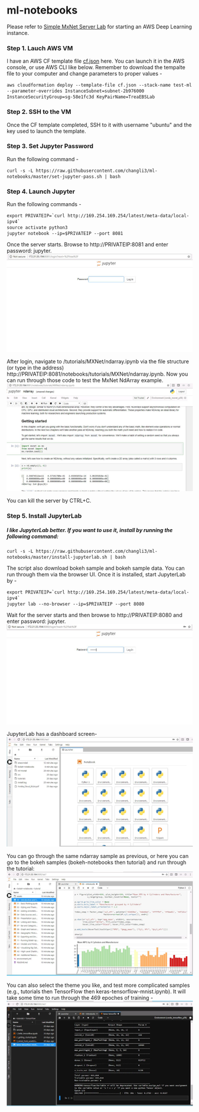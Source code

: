 # ml-notebooks
Please refer to [Simple MxNet Server Lab](https://github.com/changli3/ml-mxnet) for starting an AWS Deep Learning instance.

### Step 1. Lauch AWS VM
I have an AWS CF template file [cf.json](https://github.com/changli3/ml-mxnet/blob/master/cf.json) here. You can launch it in the AWS console, or use AWS CLI like below. Remember to download the tempalte file to your computer and change parameters to proper values -
```
aws cloudformation deploy --template-file cf.json --stack-name test-ml --parameter-overrides InstanceSubnet=subnet-2b976000 InstanceSecurityGroup=sg-58e1fc3d KeyPairName=TreaEBSLab
```

### Step 2. SSH to the VM
Once the CF template completed, SSH to it with username "ubuntu" and the key used to launch the template.

### Step 3. Set Jupyter Password
Run the following command -
```
curl -s -L https://raw.githubusercontent.com/changli3/ml-notebooks/master/set-jupyter-pass.sh | bash
```

### Step 4. Launch Jupyter
Run the following commands -
```
export PRIVATEIP=`curl http://169.254.169.254/latest/meta-data/local-ipv4`
source activate python3
jupyter notebook --ip=$PRIVATEIP --port 8081
```
Once the server starts. Browse to http://PRIVATEIP:8081 and enter password: jupyter.
![Login Screen](https://raw.githubusercontent.com/changli3/ml-notebooks/master/jb-login.JPG "Login Screen")


After login, navigate to /tutorials/MXNet/ndarray.ipynb via the file structure (or type in the address)
http://PRIVATEIP:8081/notebooks/tutorials/MXNet/ndarray.ipynb. Now you can run through those code to test the MxNet NdArray example.
![NdArray Screen](https://raw.githubusercontent.com/changli3/ml-notebooks/master/ndarray.JPG "NdArray Screen")

You can kill the server by CTRL+C.

### Step 5. Install JupyterLab
##### I like JupyterLab better. If you want to use it, install by running the following command: 
```
curl -s -L https://raw.githubusercontent.com/changli3/ml-notebooks/master/install-jupyterlab.sh | bash
```

The script also download bokeh sample and bokeh sample data. You can run through them via the browser UI. Once it is installed, start JupyterLab by -
```
export PRIVATEIP=`curl http://169.254.169.254/latest/meta-data/local-ipv4`
jupyter lab --no-browser --ip=$PRIVATEIP --port 8080
```
Wait for the server starts and then browse to http://PRIVATEIP:8080 and enter password: jupyter. 
![Login Screen](https://raw.githubusercontent.com/changli3/ml-notebooks/master/jl-login.JPG "Login Screen")

JupyterLab has a dashboard screen-
![dashboard](https://raw.githubusercontent.com/changli3/ml-notebooks/master/jl-dash.JPG "dashboard")


You can go through the same ndarray sample as previous, or here you can go to the bokeh samples (bokeh-notebooks then tutorial) and run through the tutorial:
![bokeh tutorial](https://raw.githubusercontent.com/changli3/ml-notebooks/master/bokeh-tutorial.JPG "bokeh tutorial")

You can also select the theme you like, and test more complicated samples (e.g., tutorials then TensorFlow then keras-tensorflow-mnist.ipynb). It will take some time to run through the 469 epoches of training -
![keras-tensorflow-mnist training](https://raw.githubusercontent.com/changli3/ml-notebooks/master/training.JPG "keras-tensorflow-mnist training")



